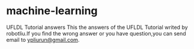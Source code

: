 # machine-learning
UFLDL Tutorial answers
This the answers of the UFLDL Tutorial writed by robotliu.If you find the wrong answer or you have question,you can send email to ypliurun@gmail.com. 
